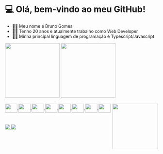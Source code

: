 <h1> 💻 Olá, bem-vindo ao meu GitHub! </h1>

<div>
  <ul>
    <li> 🐱‍👤 Meu nome é Bruno Gomes </li>
    <li> 🐱‍👤 Tenho 20 anos e atualmente trabalho como Web Developer </li>
    <li> 🐱‍👤 Minha principal linguagem de programação é Typescript/Javascript </li>
  </ul>
</div>

<div>
  <a href="https://github.com/BrunoSGomes">
    <img height="180em" src="https://github-readme-stats.vercel.app/api?username=BrunoSGomes&show_icons=true&theme=dark&include_all_commits=true&count_private=true"/>
    <img height="180em" src="https://github-readme-stats.vercel.app/api/top-langs/?username=BrunoSGomes&layout=compact&langs_count=7&theme=dark"/>
  </a>
</div>

<div style="display: inline_block">
  <br>
  <a href="https://github.com/BrunoSGomes">
    <img align="center" height="30" width="40" src="https://cdn.jsdelivr.net/gh/devicons/devicon/icons/typescript/typescript-original.svg"/>
    <img align="center" height="30" width="40" src="https://cdn.jsdelivr.net/gh/devicons/devicon/icons/javascript/javascript-original.svg"/>
    <img align="center" height="30" width="40" src="https://cdn.jsdelivr.net/gh/devicons/devicon/icons/angularjs/angularjs-original.svg"/>
    <img align="center" height="30" width="40" src="https://cdn.jsdelivr.net/gh/devicons/devicon/icons/html5/html5-original.svg"/>
    <img align="center" height="30" width="40" src="https://cdn.jsdelivr.net/gh/devicons/devicon/icons/css3/css3-original.svg"/>
    <img align="center" height="30" width="40" src="https://cdn.jsdelivr.net/gh/devicons/devicon/icons/nodejs/nodejs-original.svg"/>
    <img align="center" height="30" width="40" src="https://cdn.jsdelivr.net/gh/devicons/devicon/icons/nestjs/nestjs-plain.svg"/>
    <img align="center" height="30" width="40" src="https://cdn.jsdelivr.net/gh/devicons/devicon/icons/docker/docker-original.svg"/>
    <img align="right" height="150" src="https://i.imgur.com/bA3Rn7E.gif"/>
  </a>
  <h1></h1>
  <a href="https://www.instagram.com/bay.sg/" target="_blank">
    <img src="https://img.shields.io/badge/-Instagram-%23E4405F?style=for-the-badge&logo=instagram&logoColor=white" target="_blank"/>
  </a>
  <a href="https://www.linkedin.com/in/bruno-gomes-1927bb1b4" target="_blank">
    <img src="https://img.shields.io/badge/-LinkedIn-%230077B5?style=for-the-badge&logo=linkedin&logoColor=white" target="_blank"/>
  </a>
</div>
